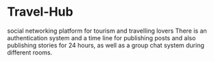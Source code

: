 # Travel-Hub
social networking platform for tourism and travelling lovers
There is an authentication system and a time line for publishing posts and also publishing stories for 24 hours, as well as a group chat system during different rooms.
